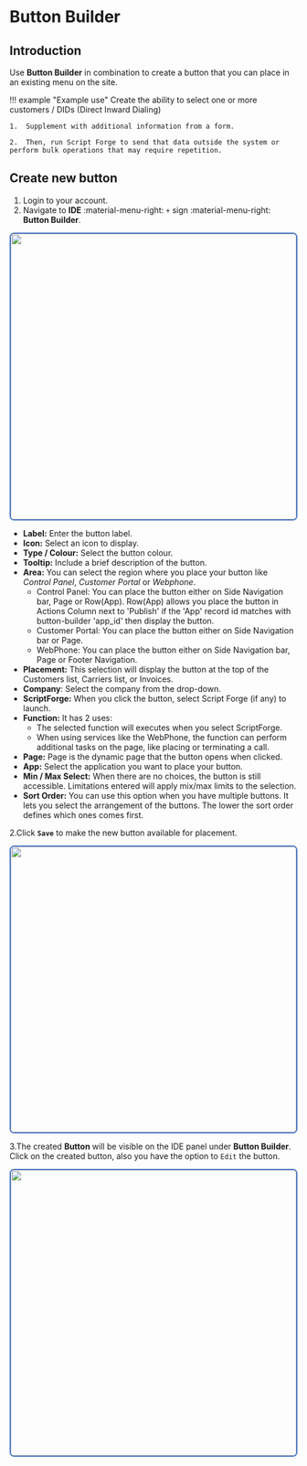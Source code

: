 # Button Builder

## Introduction

Use **Button Builder** in combination to create a button that you can place in an existing menu on the site.

!!! example "Example use"
    Create the ability to select one or more customers / DIDs (Direct Inward Dialing)

    1.  Supplement with additional information from a form.
    
    2.  Then, run Script Forge to send that data outside the system or perform bulk operations that may require repetition.

## Create new button

1. Login to your account.
2. Navigate to **IDE** :material-menu-right: `+` sign :material-menu-right: **Button Builder**.

<img src= "/apps/img/button_main.png" width="500" style="border: 2px solid #4472C4; border-radius: 8px;">

+ **Label:** Enter the button label.
+ **Icon:** Select an icon to display.
+ **Type / Colour:** Select the button colour.
+ **Tooltip:** Include a brief description of the button.
+ **Area:** You can select the region where you place your button like *Control Panel*, *Customer Portal* or *Webphone*.
    + Control Panel: You can place the button either on Side Navigation bar, Page or Row(App). Row(App) allows you place the button in Actions Column next to 'Publish' if the 'App' record id matches with button-builder 'app_id' then display the button.
    + Customer Portal: You can place the button either on Side Navigation bar or Page.
    + WebPhone: You can place the button either on Side Navigation bar, Page or Footer Navigation.
+ **Placement:** This selection will display the button at the top of the Customers list, Carriers list, or Invoices.
+ **Company**: Select the company from the drop-down.
+ **ScriptForge:** When you click the button, select Script Forge (if any) to launch.
+ **Function:** It has 2 uses:
    + The selected function will executes when you select ScriptForge.
    + When using services like the WebPhone, the function can perform additional tasks on the page, like placing or terminating a call.
+ **Page:** Page is the dynamic page that the button opens when clicked.
+ **App:** Select the application you want to place your button.
+ **Min / Max Select:** When there are no choices, the button is still accessible. Limitations entered will apply mix/max limits to the selection.
+ **Sort Order:** You can use this option when you have multiple buttons. It lets you select the arrangement of the buttons. The lower the sort order defines which ones comes first.

2.Click **`Save`** to make the new button available for placement.

<img src= "/apps/img/buttonbuilder2.png" width="500" style="border: 2px solid #4472C4; border-radius: 8px;">

3.The created **Button** will be visible on the IDE panel under **Button Builder**. Click on the created button, also you have the option to `Edit` the button.

<img src= "/apps/img/button3.png" width="500" style="border: 2px solid #4472C4; border-radius: 8px;">
